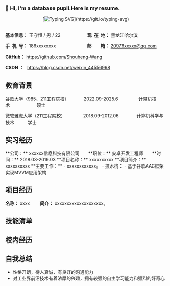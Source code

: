 ### 👋 Hi, I'm a database pupil.Here is my resume.

<div align="center">

[![Typing SVG](https://readme-typing-svg.herokuapp.com?font=Fira+Code&pause=1000&color=2CB38C&center=true&vCenter=true&width=500&height=60&lines=Stop+struggling%2C+life+is+stopped.)](https://git.io/typing-svg)

<img src="https://camo.githubusercontent.com/82291b0fe831bfc6781e07fc5090cbd0a8b912bb8b8d4fec0696c881834f81ac/68747470733a2f2f70726f626f742e6d656469612f394575424971676170492e676966"
width="800"  height="3">

</div>


**基本信息：** 王守恒 / 男 / 22&emsp;&emsp;&emsp;&emsp;&emsp;&emsp;**现&ensp;在&ensp;地：** 黑龙江哈尔滨

**手&ensp;机&ensp;号：** 186xxxxxxxx&emsp;&emsp;&emsp;&emsp;&emsp;&emsp;&emsp;**邮&emsp;&emsp;箱：** 20976xxxxx@qq.com

**GitHub：** https://github.com/Shouheng-Wang

**CSDN ：** &ensp;https://blog.csdn.net/weixin_44556968

<h2>教育背景</h2>
谷歌大学（985、211工程院校）&emsp;&emsp;&emsp; 2022.09-2025.6 &emsp;&emsp;&emsp;&emsp; 计算机技术&emsp;&emsp;&emsp;&emsp;&emsp;&emsp;硕士

微软雅虎大学（211工程院校）&emsp;&emsp;&emsp;&emsp;2018.09-2012.06&emsp;&emsp;&emsp;&emsp;计算机科学与技术&emsp;&emsp;&emsp;学士
<h2>实习经历</h2>
**公司：** xxxxxx信息科技有限公司&emsp;&emsp;**职位：** 安卓开发工程师&emsp;&emsp;**时间：** 2018.03-2019.03
**项目名称：** xxxxxxxxxx
**项目简介：** xxxxxxxxxx
**主要工作：**
 - xxxxxxxxxxxx。
 - 技术栈：
   - 基于谷歌AAC框架实现MVVM应用架构
   
<h2>项目经历</h2>

**名称：** xxxx&emsp;&emsp;
**简介：** xxxxxxxxxxxxxxxxxxxx。
<h2>技能清单</h2>

<h2>校内经历</h2>


<h2>自我总结</h2>

* 性格开朗，待人真诚，有良好的沟通能力
* 对工业界前沿技术有着浓厚的兴趣，拥有较强的自主学习能力和强烈的好奇心


